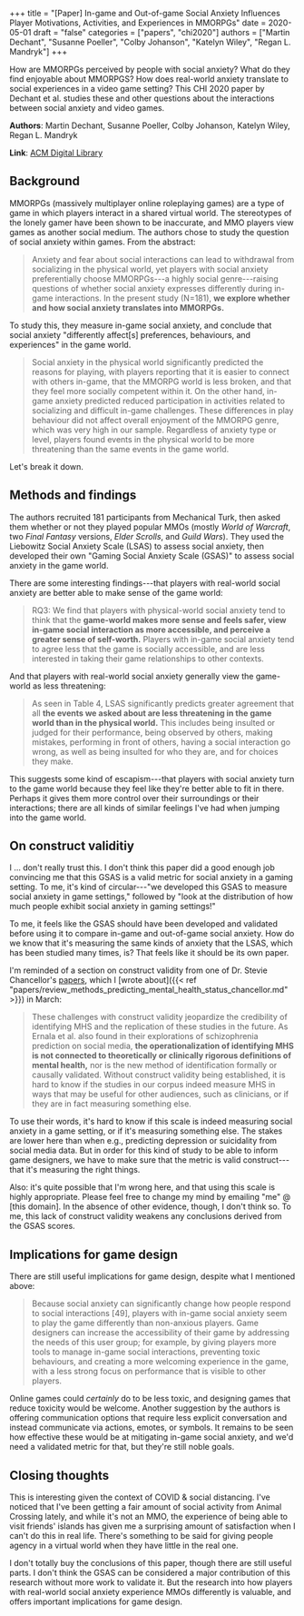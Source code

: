 +++
title = "[Paper] In-game and Out-of-game Social Anxiety Influences Player Motivations, Activities, and Experiences in MMORPGs"
date = 2020-05-01
draft = "false"
categories = ["papers", "chi2020"]
authors = ["Martin Dechant", "Susanne Poeller", "Colby Johanson", "Katelyn Wiley", "Regan L. Mandryk"]
+++

How are MMORPGs perceived by people with social anxiety? What do they find enjoyable about MMORPGS? How does real-world anxiety translate to social experiences in a video game setting? This CHI 2020 paper by Dechant et al. studies these and other questions about the interactions between social anxiety and video games.


<!--more-->

**Authors**: Martin Dechant, Susanne Poeller, Colby Johanson, Katelyn Wiley, Regan L. Mandryk

**Link**: [ACM Digital Library](https://dl.acm.org/doi/abs/10.1145/3313831.3376734)

## Background
MMORPGs (massively multiplayer online roleplaying games) are a type of game in which players interact in a shared virtual world. The stereotypes of the lonely gamer have been shown to be inaccurate, and MMO players view games as another social medium. The authors chose to study the question of social anxiety within games. From the abstract:

> Anxiety and fear about social interactions can lead to withdrawal from socializing in the physical world, yet players with social anxiety preferentially choose MMORPGs---a highly social genre---raising questions of whether social anxiety expresses differently during in-game interactions. In the present study (N=181), **we explore whether and how social anxiety translates into MMORPGs.** 

To study this, they measure in-game social anxiety, and conclude that social anxiety "differently affect[s] preferences, behaviours, and experiences" in the game world.

> Social anxiety in the physical world significantly predicted the reasons for playing, with players reporting that it is easier to connect with others in-game, that the MMORPG world is less broken, and that they feel more socially competent within it. On the other hand, in-game anxiety predicted reduced participation in activities related to socializing and difficult in-game challenges. These differences in play behaviour did not affect overall enjoyment of the MMORPG genre, which was very high in our sample. Regardless of anxiety type or level, players found events in the physical world to be more threatening than the same events in the game world.

Let's break it down.


## Methods and findings
The authors recruited 181 participants from Mechanical Turk, then asked them whether or not they played popular MMOs (mostly *World of Warcraft*, two *Final Fantasy* versions, *Elder Scrolls*, and *Guild Wars*). They used the Liebowitz Social Anxiety Scale (LSAS) to assess social anxiety, then developed their own "Gaming Social Anxiety Scale (GSAS)" to assess social anxiety in the game world.

There are some interesting findings---that players with real-world social anxiety are better able to make sense of the game world:

> RQ3: We find that players with physical-world social anxiety tend to think that the **game-world makes more sense and feels safer, view in-game social interaction as more accessible, and perceive a greater sense of self-worth.** Players with in-game social anxiety tend to agree less that the game is socially accessible, and are less interested in taking their game relationships to other contexts.

And that players with real-world social anxiety generally view the game-world as less threatening:

> As seen in Table 4, LSAS significantly predicts greater agreement that all **the events we asked about are less threatening in the game world than in the physical world.** This includes being insulted or judged for their performance, being observed by others, making mistakes, performing in front of others, having a social interaction go wrong, as well as being insulted for who they are, and for choices they make.

This suggests some kind of escapism---that players with social anxiety turn to the game world because they feel like they're better able to fit in there. Perhaps it gives them more control over their surroundings or their interactions; there are all kinds of similar feelings I've had when jumping into the game world.


## On construct validitiy
I ... don't really trust this. I don't think this paper did a good enough job convincing me that this GSAS is a valid metric for social anxiety in a gaming setting. To me, it's kind of circular---"we developed this GSAS to measure social anxiety in game settings," followed by "look at the distribution of how much people exhibit social anxiety in gaming settings!"

To me, it feels like the GSAS should have been developed and validated before using it to compare in-game and out-of-game social anxiety. How do we know that it's measuring the same kinds of anxiety that the LSAS, which has been studied many times, is? That feels like it should be its own paper.

I'm reminded of a section on construct validity from one of Dr. Stevie Chancellor's [papers](https://www.nature.com/articles/s41746-020-0233-7), which I [wrote about]({{< ref "papers/review_methods_predicting_mental_health_status_chancellor.md" >}}) in March:

> These challenges with construct validity jeopardize the credibility of identifying MHS and the replication of these studies in the future. As Ernala et al. also found in their explorations of schizophrenia prediction on social media, **the operationalization of identifying MHS is not connected to theoretically or clinically rigorous definitions of mental health,** nor is the new method of identification formally or causally validated. Without construct validity being established, it is hard to know if the studies in our corpus indeed measure MHS in ways that may be useful for other audiences, such as clinicians, or if they are in fact measuring something else. 

To use their words, it's hard to know if this scale is indeed measuring social anxiety in a game setting, or if it's measuring something else. The stakes are lower here than when e.g., predicting depression or suicidality from social media data. But in order for this kind of study to be able to inform game designers, we have to make sure that the metric is valid construct---that it's measuring the right things.

Also: it's quite possible that I'm wrong here, and that using this scale is highly appropriate. Please feel free to change my mind by emailing "me" @ [this domain]. In the absence of other evidence, though, I don't think so. To me, this lack of construct validity weakens any conclusions derived from the GSAS scores.


## Implications for game design
There are still useful implications for game design, despite what I mentioned above:

> Because social anxiety can significantly change how people respond to social interactions [49], players with in-game social anxiety seem to play the game differently than non-anxious players. Game designers can increase the accessibility of their game by addressing the needs of this user group; for example, by giving players more tools to manage in-game social interactions, preventing toxic behaviours, and creating a more welcoming experience in the game, with a less strong focus on performance that is visible to other players.

Online games could *certainly* do to be less toxic, and designing games that reduce toxicity would be welcome. Another suggestion by the authors is offering communication options that require less explicit conversation and instead communicate via actions, emotes, or symbols. It remains to be seen how effective these would be at mitigating in-game social anxiety, and we'd need a validated metric for that, but they're still noble goals.


## Closing thoughts
This is interesting given the context of COVID & social distancing. I've noticed that I've been getting a fair amount of social activity from Animal Crossing lately, and while it's not an MMO, the experience of being able to visit friends' islands has given me a surprising amount of satisfaction when I can't do this in real life. There's something to be said for giving people agency in a virtual world when they have little in the real one.

I don't totally buy the conclusions of this paper, though there are still useful parts. I don't think the GSAS can be considered a major contribution of this research without more work to validate it. But the research into how players with real-world social anxiety experience MMOs differently is valuable, and offers important implications for game design.

